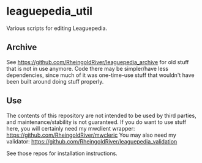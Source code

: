 # leaguepedia_util
Various scripts for editing Leaguepedia.

## Archive
See https://github.com/RheingoldRiver/leaguepedia_archive for old stuff that is not in use anymore. Code there may be simpler/have less dependencies, since much of it was one-time-use stuff that wouldn't have been built around doing stuff properly.

## Use
The contents of this repository are not intended to be used by third parties, and maintenance/stability is not guaranteed. If you do want to use stuff here, you will certainly need my mwclient wrapper: https://github.com/RheingoldRiver/mwcleric You may also need my validator: https://github.com/RheingoldRiver/leaguepedia_validation

See those repos for installation instructions.
